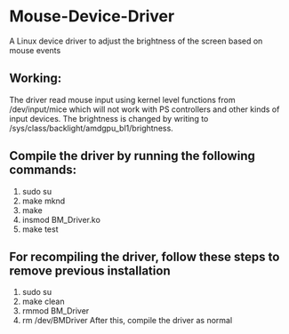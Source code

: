 # Mouse-Device-Driver
A Linux device driver to adjust the brightness of the screen based on mouse events

## Working:
The driver read mouse input using kernel level functions from /dev/input/mice which will not work with PS controllers and other kinds of input devices. The brightness is changed by writing to /sys/class/backlight/amdgpu_bl1/brightness.

## Compile the driver by running the following commands:
1) sudo su
2) make mknd 
3) make
4) insmod BM_Driver.ko
5) make test

## For recompiling the driver, follow these steps to remove previous installation
1) sudo su
2) make clean
3) rmmod BM_Driver
4) rm /dev/BMDriver
After this, compile the driver as normal
